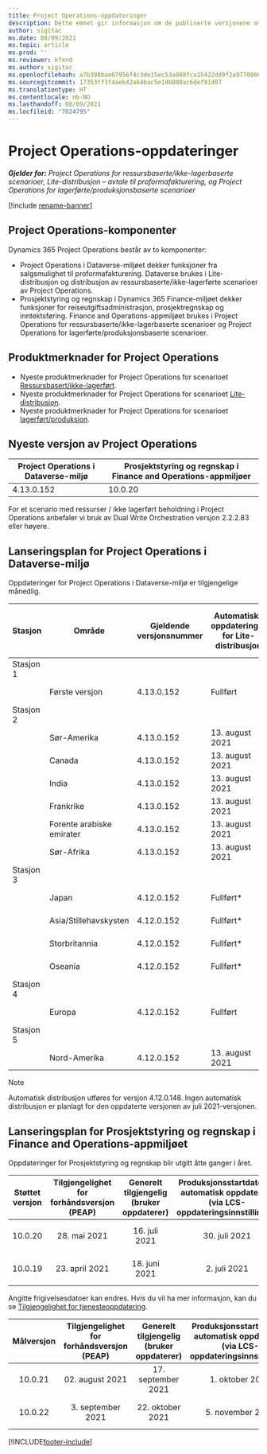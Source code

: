 ```yaml
---
title: Project Operations-oppdateringer
description: Dette emnet gir informasjon om de publiserte versjonene av Dynamics 365 Project Operations.
author: sigitac
ms.date: 08/09/2021
ms.topic: article
ms.prod: ''
ms.reviewer: kfend
ms.author: sigitac
ms.openlocfilehash: a7b398bae07956f4c3de15ec53a860fca15422dd9f2a977086669ebf2fcdb240
ms.sourcegitcommit: 17353ff3f4aeb42a64bac5e1db000ac6def91d07
ms.translationtype: HT
ms.contentlocale: nb-NO
ms.lasthandoff: 08/09/2021
ms.locfileid: "7024795"
---
```

# <a name="project-operations-updates"></a>Project Operations-oppdateringer

_**Gjelder for:** Project Operations for ressursbaserte/ikke-lagerbaserte scenarioer, Lite-distribusjon – avtale til proformafakturering, og Project Operations for lagerførte/produksjonsbaserte scenarioer_

[!include [rename-banner](~/includes/cc-data-platform-banner.md)]

## <a name="project-operations-components"></a>Project Operations-komponenter

Dynamics 365 Project Operations består av to komponenter:

- Project Operations i Dataverse-miljøet dekker funksjoner fra salgsmulighet til proformafakturering. Dataverse brukes i Lite-distribusjon og distribusjon av ressursbaserte/ikke-lagerførte scenarioer av Project Operations.
- Prosjektstyring og regnskap i Dynamics 365 Finance-miljøet dekker funksjoner for reiseutgiftsadministrasjon, prosjektregnskap og inntektsføring. Finance and Operations-appmiljøet brukes i Project Operations for ressursbaserte/ikke-lagerbaserte scenarioer og Project Operations for lagerførte/produksjonsbaserte scenarioer.

## <a name="project-operations-release-notes"></a>Produktmerknader for Project Operations
- Nyeste produktmerknader for Project Operations for scenarioet [Ressursbasert/ikke-lagerført](whats-new-july-2021-resource-based.md).
- Nyeste produktmerknader for Project Operations for scenarioet [Lite-distribusjon](../pro/whats-new/whats-new-july-2021-lite.md).
- Nyeste produktmerknader for Project Operations for scenarioet [lagerført/produksjon](../prod-pma/whats-new/whats-new-jul-2021-stocked.md).

## <a name="project-operations-latest-version"></a>Nyeste versjon av Project Operations

| Project Operations i Dataverse-miljø | Prosjektstyring og regnskap i Finance and Operations-appmiljøer | 
| --- | --- |
| 4.13.0.152 | 10.0.20 |

For et scenario med ressurser / ikke lagerført beholdning i Project Operations anbefaler vi bruk av Dual Write Orchestration versjon 2.2.2.83 eller høyere.

## <a name="release-schedule-for-project-operations-on-dataverse-environment"></a>Lanseringsplan for Project Operations i Dataverse-miljø

Oppdateringer for Project Operations i Dataverse-miljø er tilgjengelige månedlig. 

| Stasjon | Område | Gjeldende versjonsnummer | Automatiske oppdateringer for Lite-distribusjon | Automatiske oppdateringer for ressursbasert/ikke-lagerbasert distribusjon | Neste versjonsnummer | Neste versjon er allment tilgjengelig |
|-----------|-----------------------|-----------------|--------------------|---------------------|---------------------|---------------------|
| Stasjon 1 |   &nbsp;              |    &nbsp;       | &nbsp;             |      &nbsp;         |      &nbsp;         |      &nbsp;         |
|   &nbsp;  | Første versjon         |  4.13.0.152     | Fullført           | 13. august 2021     | TBD                 | 27. august 2021     |
| Stasjon 2 |   &nbsp;              |    &nbsp;       | &nbsp;             |      &nbsp;         |      &nbsp;         |      &nbsp;         |
|   &nbsp;  | Sør-Amerika         |  4.13.0.152     | 13. august 2021    | 20. august 2021     | TBD                 | 27. august 2021     |
|    &nbsp; | Canada                |  4.13.0.152     | 13. august 2021    | 20. august 2021     | TBD                 | 27. august 2021     |
|   &nbsp;  | India                 |  4.13.0.152     | 13. august 2021    | 20. august 2021     | TBD                 | 27. august 2021     |
|   &nbsp;  | Frankrike                |  4.13.0.152     | 13. august 2021    | 20. august 2021     | TBD                 | 27. august 2021     |
|   &nbsp;  | Forente arabiske emirater  |  4.13.0.152     | 13. august 2021    | 20. august 2021     | TBD                 | 27. august 2021     |
|   &nbsp;  | Sør-Afrika          |  4.13.0.152     | 13. august 2021    | 20. august 2021     | TBD                 | 27. august 2021     |
| Stasjon 3 |      &nbsp;           |     &nbsp;      |     &nbsp;         |      &nbsp;         |      &nbsp;         |      &nbsp;         |
|   &nbsp;  | Japan                 |  4.12.0.152     | Fullført*          | Fullført            | 4.13.0.152          | 13. august 2021     |
|   &nbsp;  | Asia/Stillehavskysten          |  4.12.0.152     | Fullført*          | Fullført            | 4.13.0.152          | 13. august 2021     |
|   &nbsp;  | Storbritannia         |  4.12.0.152     | Fullført*          | Fullført            | 4.13.0.152          | 13. august 2021     |
|   &nbsp;  | Oseania               |  4.12.0.152     | Fullført*          | Fullført            | 4.13.0.152          | 13. august 2021     |
| Stasjon 4 |     &nbsp;            |     &nbsp;      |     &nbsp;         |      &nbsp;         |      &nbsp;         |      &nbsp;         |
|   &nbsp;  | Europa                |  4.12.0.152     | Fullført           | Fullført            | 4.13.0.152          | 20. august 2021     |
| Stasjon 5 |     &nbsp;            |     &nbsp;      |     &nbsp;         |      &nbsp;         |      &nbsp;         |      &nbsp;         |
|   &nbsp;  | Nord-Amerika         |  4.12.0.152     | 13. august 2021    | 20. august 2021     | 4.13.0.152          | 27. august 2021     |


> [!NOTE]
> Automatisk distribusjon utføres for versjon 4.12.0.148. Ingen automatisk distribusjon er planlagt for den oppdaterte versjonen av juli 2021-versjonen.

## <a name="release-schedule-for-project-management-and-accounting-in-the-finance-and-operations-apps-environment"></a>Lanseringsplan for Prosjektstyring og regnskap i Finance and Operations-appmiljøet

Oppdateringer for Prosjektstyring og regnskap blir utgitt åtte ganger i året.

|          Støttet versjon          | Tilgjengelighet for forhåndsversjon (PEAP) | Generelt tilgjengelig (bruker oppdaterer) | Produksjonsstartdato for automatisk oppdatering (via LCS-oppdateringsinnstillinger) |   Slutt på service   |
|:-------------------------:|:---------------------------:|:---------------------------------:|:--------------------------------------------------------------------:|:------------------:|
|          10.0.20          |         28. mai 2021        |           16. juli 2021           |                             30. juli 2021                             |  22. oktober 2021  |
|          10.0.19          |        23. april 2021       |            18. juni 2021           |                             2. juli 2021                             | 17. september 2021 |



Angitte frigivelsesdatoer kan endres. Hvis du vil ha mer informasjon, kan du se [Tilgjengelighet for tjenesteoppdatering](/dynamics365/fin-ops-core/fin-ops/get-started/public-preview-releases?toc=%2fdynamics365%2ffinance%2ftoc.json).

|          Målversjon          | Tilgjengelighet for forhåndsversjon (PEAP) | Generelt tilgjengelig (bruker oppdaterer) | Produksjonsstartdato for automatisk oppdatering (via LCS-oppdateringsinnstillinger) |   Slutt på service   |
|:-------------------------:|:---------------------------:|:---------------------------------:|:--------------------------------------------------------------------:|:------------------:|
|          10.0.21          |         02. august 2021     |           17. september 2021      |                             1. oktober 2021                           |  10. desember 2021  |
|          10.0.22          |      3. september 2021      |          22. oktober 2021         |                           5. november 2021                           |  14. januar 2022  |

[!INCLUDE[footer-include](../includes/footer-banner.md)]
